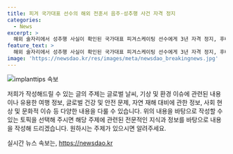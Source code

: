 ```yaml
---
title: 피겨 국가대표 선수의 해외 전훈서 음주·성추행 사건 자격 정지
categories:
  - News
excerpt: >
  해외 술자리에서 성추행 사실이 확인된 국가대표 피겨스케이팅 선수에게 3년 자격 정지, 후배에게 성적 불쾌감을 주는 행동을 한 선수에게 1년 정지 징계. 연맹의 음주 금지 규정을 위반한 것으로 드러난 이들의 행동은 엄격히 책임져야 한다. 해당 기사는 사진과 무관함에 유의.
feature_text: >
  해외 술자리에서 성추행 사실이 확인된 국가대표 피겨스케이팅 선수에게 3년 자격 정지, 후배에게 성적 불쾌감을 주는 행동을 한 선수에게 1년 정지 징계. 연맹의 음주 금지 규정을 위반한 것으로 드러난 이들의 행동은 엄격히 책임져야 한다. 해당 기사는 사진과 무관함에 유의.
image: 'https://newsdao.kr/res/images/meta/newsdao_breakingnews.jpg'
---
```


<p><img src="https://newsdao.kr/res/images/meta/newsdao_breakingnews.jpg" alt="implanttips 속보" /></p>

<p>저희가 작성해드릴 수 있는 글의 주제는 글로벌 날씨, 기상 및 환경 이슈에 관련된 내용이나 유용한 여행 정보, 글로벌 건강 및 안전 문제, 자연 재해 대비에 관한 정보, 사회 현상 및 문화적 이슈 등 다양한 내용을 다룰 수 있습니다. 위의 내용을 바탕으로 작성할 수 있는 토픽을 선택해 주시면 해당 주제에 관련된 전문적인 지식과 정보를 바탕으로 내용을 작성해 드리겠습니다. 원하시는 주제가 있으시면 알려주세요.</p>
실시간 뉴스 속보는, <a href="https://newsdao.kr" rel="dofollow">https://newsdao.kr</a>



